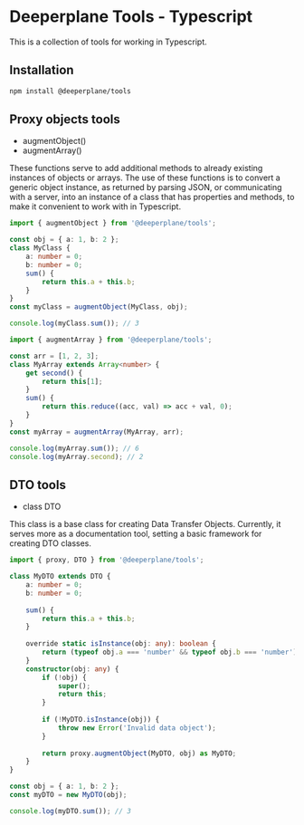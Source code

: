 # Deeperplane Tools - Typescript

This is a collection of tools for working in Typescript.

## Installation

```bash
npm install @deeperplane/tools
```

## Proxy objects tools

- augmentObject()
- augmentArray()

These functions serve to add additional methods to already existing instances of objects or arrays.
The use of these functions is to convert a generic object instance, as returned by parsing JSON, or communicating
with a server, into an instance of a class that has properties and methods, to make it convenient to work with 
in Typescript.
    
```typescript
import { augmentObject } from '@deeperplane/tools';

const obj = { a: 1, b: 2 };
class MyClass {
    a: number = 0;
    b: number = 0;
    sum() {
        return this.a + this.b;
    }
}
const myClass = augmentObject(MyClass, obj);

console.log(myClass.sum()); // 3
```

```typescript
import { augmentArray } from '@deeperplane/tools';

const arr = [1, 2, 3];
class MyArray extends Array<number> {
    get second() {
        return this[1];
    }
    sum() {
        return this.reduce((acc, val) => acc + val, 0);
    }
}
const myArray = augmentArray(MyArray, arr);

console.log(myArray.sum()); // 6
console.log(myArray.second); // 2
```

## DTO tools

- class DTO

This class is a base class for creating Data Transfer Objects. Currently, it serves more as a documentation tool,
setting a basic framework for creating DTO classes.

```typescript
import { proxy, DTO } from '@deeperplane/tools';

class MyDTO extends DTO {
    a: number = 0;
    b: number = 0;
    
    sum() {
        return this.a + this.b;
    }
    
    override static isInstance(obj: any): boolean {
        return (typeof obj.a === 'number' && typeof obj.b === 'number');
    }
    constructor(obj: any) {
        if (!obj) {
            super();
            return this;
        }
      
        if (!MyDTO.isInstance(obj)) {
            throw new Error('Invalid data object');
        }
      
        return proxy.augmentObject(MyDTO, obj) as MyDTO;
    }
}

const obj = { a: 1, b: 2 };
const myDTO = new MyDTO(obj);

console.log(myDTO.sum()); // 3
```

